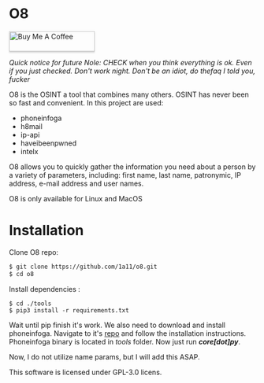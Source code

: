 # O8 
<a href="https://www.buymeacoffee.com/1a11" target="_blank"><img src="https://www.buymeacoffee.com/assets/img/custom_images/orange_img.png" alt="Buy Me A Coffee" style="height: 41px !important;width: 174px !important;box-shadow: 0px 3px 2px 0px rgba(190, 190, 190, 0.5) !important;-webkit-box-shadow: 0px 3px 2px 0px rgba(190, 190, 190, 0.5) !important;" ></a>

*Quick notice for future Nole: CHECK when you think everything is ok. Even if you just checked. Don't work night. Don't be an idiot, do thefaq I told you, fucker*

O8 is the OSINT a tool that combines many others. OSINT has never been so fast and convenient. In this project are used:

  - phoneinfoga
  - h8mail
  - ip-api
  - haveibeenpwned
  - intelx

O8 allows you to quickly gather the information you need about a person by a variety of parameters, including: first name, last name, patronymic, IP address, e-mail address and user names. 

O8 is only available for Linux and MacOS

# Installation
Clone O8 repo:
```sh
$ git clone https://github.com/1a11/o8.git
$ cd o8
```
Install dependencies : 
```
$ cd ./tools 
$ pip3 install -r requirements.txt
```
Wait until pip finish it's work. We also need to download and install phoneinfoga. Navigate to it's [repo](https://github.com/sundowndev/PhoneInfoga) and follow the installation instructions. Phoneinfoga binary is located in *tools* folder.
Now just run ***core[dot]py***.

Now, I do not utilize name params, but I will add this ASAP.

This software is licensed under GPL-3.0 licens. 
